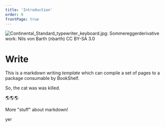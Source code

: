 ```yaml
---
title: 'Introduction'
order: 0
frontPage: true
---
```


![Continental_Standard_typewriter_keyboard.jpg: Sommereggerderivative work: Nils von Barth (nbarth) CC BY-SA 3.0](assets/256px-Continental_Standard_typewriter_keyboard_-_key_detail.jpg)

# Write

This is a markdown writing _template_ which can compile a set of pages to a package consumable by BookShelf. 

So, the cat was was killed.

🌎🌎🌎


More "stuff" about markdown!

yer

